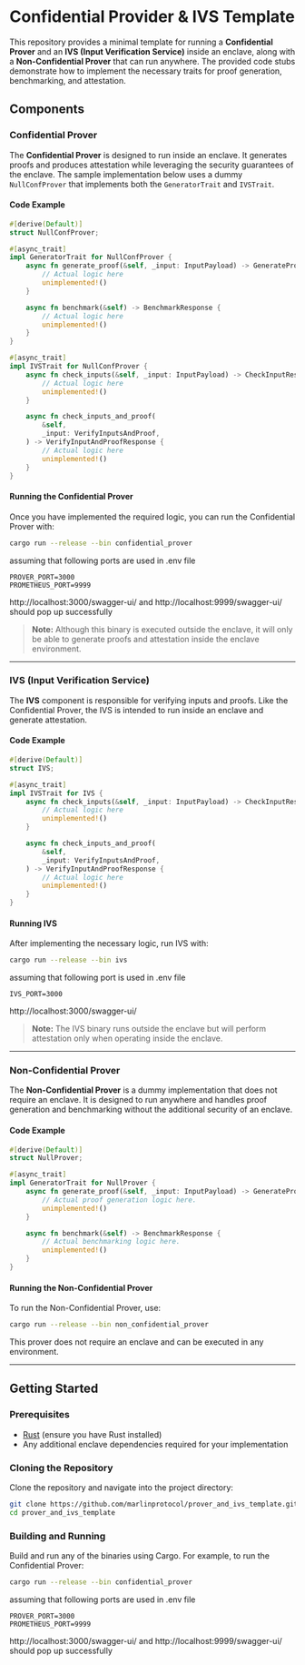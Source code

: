 # Confidential Provider & IVS Template

This repository provides a minimal template for running a **Confidential Prover** and an **IVS (Input Verification Service)** inside an enclave, along with a **Non-Confidential Prover** that can run anywhere. The provided code stubs demonstrate how to implement the necessary traits for proof generation, benchmarking, and attestation.

## Components

### Confidential Prover

The **Confidential Prover** is designed to run inside an enclave. It generates proofs and produces attestation while leveraging the security guarantees of the enclave. The sample implementation below uses a dummy `NullConfProver` that implements both the `GeneratorTrait` and `IVSTrait`.

#### Code Example

```rust
#[derive(Default)]
struct NullConfProver;

#[async_trait]
impl GeneratorTrait for NullConfProver {
    async fn generate_proof(&self, _input: InputPayload) -> GenerateProofResponse {
        // Actual logic here
        unimplemented!()
    }

    async fn benchmark(&self) -> BenchmarkResponse {
        // Actual logic here
        unimplemented!()
    }
}

#[async_trait]
impl IVSTrait for NullConfProver {
    async fn check_inputs(&self, _input: InputPayload) -> CheckInputResponse {
        // Actual logic here
        unimplemented!()
    }

    async fn check_inputs_and_proof(
        &self,
        _input: VerifyInputsAndProof,
    ) -> VerifyInputAndProofResponse {
        // Actual logic here
        unimplemented!()
    }
}
```

#### Running the Confidential Prover

Once you have implemented the required logic, you can run the Confidential Prover with:

```bash
cargo run --release --bin confidential_prover
```

assuming that following ports are used in .env file
```
PROVER_PORT=3000
PROMETHEUS_PORT=9999
```

http://localhost:3000/swagger-ui/ and http://localhost:9999/swagger-ui/ should pop up successfully

> **Note:** Although this binary is executed outside the enclave, it will only be able to generate proofs and attestation inside the enclave environment.

---

### IVS (Input Verification Service)

The **IVS** component is responsible for verifying inputs and proofs. Like the Confidential Prover, the IVS is intended to run inside an enclave and generate attestation.

#### Code Example

```rust
#[derive(Default)]
struct IVS;

#[async_trait]
impl IVSTrait for IVS {
    async fn check_inputs(&self, _input: InputPayload) -> CheckInputResponse {
        // Actual logic here
        unimplemented!()
    }

    async fn check_inputs_and_proof(
        &self,
        _input: VerifyInputsAndProof,
    ) -> VerifyInputAndProofResponse {
        // Actual logic here
        unimplemented!()
    }
}
```

#### Running IVS

After implementing the necessary logic, run IVS with:

```bash
cargo run --release --bin ivs
```

assuming that following port is used in .env file
```
IVS_PORT=3000
```

http://localhost:3000/swagger-ui/

> **Note:** The IVS binary runs outside the enclave but will perform attestation only when operating inside the enclave.

---

### Non-Confidential Prover

The **Non-Confidential Prover** is a dummy implementation that does not require an enclave. It is designed to run anywhere and handles proof generation and benchmarking without the additional security of an enclave.

#### Code Example

```rust
#[derive(Default)]
struct NullProver;

#[async_trait]
impl GeneratorTrait for NullProver {
    async fn generate_proof(&self, _input: InputPayload) -> GenerateProofResponse {
        // Actual proof generation logic here.
        unimplemented!()
    }

    async fn benchmark(&self) -> BenchmarkResponse {
        // Actual benchmarking logic here.
        unimplemented!()
    }
}
```

#### Running the Non-Confidential Prover

To run the Non-Confidential Prover, use:

```bash
cargo run --release --bin non_confidential_prover
```

This prover does not require an enclave and can be executed in any environment.

---

## Getting Started

### Prerequisites

- [Rust](https://www.rust-lang.org/tools/install) (ensure you have Rust installed)
- Any additional enclave dependencies required for your implementation

### Cloning the Repository

Clone the repository and navigate into the project directory:

```bash
git clone https://github.com/marlinprotocol/prover_and_ivs_template.git
cd prover_and_ivs_template
```

### Building and Running

Build and run any of the binaries using Cargo. For example, to run the Confidential Prover:

```bash
cargo run --release --bin confidential_prover
```

assuming that following ports are used in .env file
```
PROVER_PORT=3000
PROMETHEUS_PORT=9999
```

http://localhost:3000/swagger-ui/ and http://localhost:9999/swagger-ui/ should pop up successfully